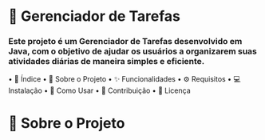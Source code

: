 # 📝 Gerenciador de Tarefas
### Este projeto é um Gerenciador de Tarefas desenvolvido em Java, com o objetivo de ajudar os usuários a organizarem suas atividades diárias de maneira simples e eficiente.

• 📑 Índice
• 📖 Sobre o Projeto
• ✨ Funcionalidades
• ⚙️ Requisitos
• 💻 Instalação
• 📂 Como Usar
• 🤝 Contribuição
• 📜 Licença

# 📖 Sobre o Projeto
